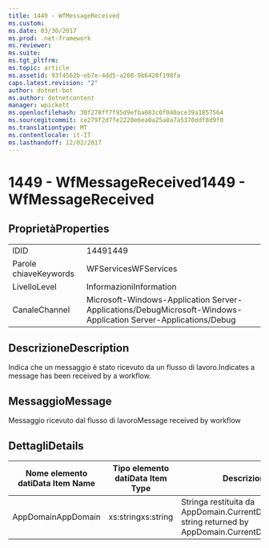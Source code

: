 ```yaml
---
title: 1449 - WfMessageReceived
ms.custom: 
ms.date: 03/30/2017
ms.prod: .net-framework
ms.reviewer: 
ms.suite: 
ms.tgt_pltfrm: 
ms.topic: article
ms.assetid: 93f4562b-eb7e-4dd5-a208-9b6420f198fa
caps.latest.revision: "2"
author: dotnet-bot
ms.author: dotnetcontent
manager: wpickett
ms.openlocfilehash: 30f278ff7f95d9efba083c0f040ace39a1857564
ms.sourcegitcommit: ce279f2d7fe2220e6ea0a25a8a7a5370ddf8d9f0
ms.translationtype: MT
ms.contentlocale: it-IT
ms.lasthandoff: 12/02/2017
---
```

# <a name="1449---wfmessagereceived"></a><span data-ttu-id="e9937-102">1449 - WfMessageReceived</span><span class="sxs-lookup"><span data-stu-id="e9937-102">1449 - WfMessageReceived</span></span>
## <a name="properties"></a><span data-ttu-id="e9937-103">Proprietà</span><span class="sxs-lookup"><span data-stu-id="e9937-103">Properties</span></span>  
  
|||  
|-|-|  
|<span data-ttu-id="e9937-104">ID</span><span class="sxs-lookup"><span data-stu-id="e9937-104">ID</span></span>|<span data-ttu-id="e9937-105">1449</span><span class="sxs-lookup"><span data-stu-id="e9937-105">1449</span></span>|  
|<span data-ttu-id="e9937-106">Parole chiave</span><span class="sxs-lookup"><span data-stu-id="e9937-106">Keywords</span></span>|<span data-ttu-id="e9937-107">WFServices</span><span class="sxs-lookup"><span data-stu-id="e9937-107">WFServices</span></span>|  
|<span data-ttu-id="e9937-108">Livello</span><span class="sxs-lookup"><span data-stu-id="e9937-108">Level</span></span>|<span data-ttu-id="e9937-109">Informazioni</span><span class="sxs-lookup"><span data-stu-id="e9937-109">Information</span></span>|  
|<span data-ttu-id="e9937-110">Canale</span><span class="sxs-lookup"><span data-stu-id="e9937-110">Channel</span></span>|<span data-ttu-id="e9937-111">Microsoft-Windows-Application Server-Applications/Debug</span><span class="sxs-lookup"><span data-stu-id="e9937-111">Microsoft-Windows-Application Server-Applications/Debug</span></span>|  
  
## <a name="description"></a><span data-ttu-id="e9937-112">Descrizione</span><span class="sxs-lookup"><span data-stu-id="e9937-112">Description</span></span>  
 <span data-ttu-id="e9937-113">Indica che un messaggio è stato ricevuto da un flusso di lavoro.</span><span class="sxs-lookup"><span data-stu-id="e9937-113">Indicates a message has been received by a workflow.</span></span>  
  
## <a name="message"></a><span data-ttu-id="e9937-114">Messaggio</span><span class="sxs-lookup"><span data-stu-id="e9937-114">Message</span></span>  
 <span data-ttu-id="e9937-115">Messaggio ricevuto dal flusso di lavoro</span><span class="sxs-lookup"><span data-stu-id="e9937-115">Message received by workflow</span></span>  
  
## <a name="details"></a><span data-ttu-id="e9937-116">Dettagli</span><span class="sxs-lookup"><span data-stu-id="e9937-116">Details</span></span>  
  
|<span data-ttu-id="e9937-117">Nome elemento dati</span><span class="sxs-lookup"><span data-stu-id="e9937-117">Data Item Name</span></span>|<span data-ttu-id="e9937-118">Tipo elemento dati</span><span class="sxs-lookup"><span data-stu-id="e9937-118">Data Item Type</span></span>|<span data-ttu-id="e9937-119">Descrizione</span><span class="sxs-lookup"><span data-stu-id="e9937-119">Description</span></span>|  
|--------------------|--------------------|-----------------|  
|<span data-ttu-id="e9937-120">AppDomain</span><span class="sxs-lookup"><span data-stu-id="e9937-120">AppDomain</span></span>|<span data-ttu-id="e9937-121">xs:string</span><span class="sxs-lookup"><span data-stu-id="e9937-121">xs:string</span></span>|<span data-ttu-id="e9937-122">Stringa restituita da AppDomain.CurrentDomain.FriendlyName.</span><span class="sxs-lookup"><span data-stu-id="e9937-122">The string returned by AppDomain.CurrentDomain.FriendlyName.</span></span>|

